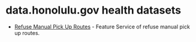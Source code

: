 # data.honolulu.gov health datasets
* [Refuse Manual Pick Up Routes](https://data.honolulu.gov/d/6mix-hwjf) - Feature Service of refuse manual pick up routes.
